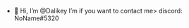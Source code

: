- 👋 Hi, I’m @Dalikey
I’m if you want to contact me>
discord: NoName#5320 

<!---
Dalikey/Dalikey is a ✨ special ✨ repository because its `README.md` (this file) appears on your GitHub profile.
You can click the Preview link to take a look at your changes.
--->
